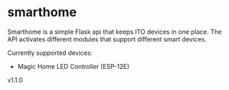 # smarthome
 Smarthome is a simple Flask api that keeps ITO devices in one place. The API activates different modules that support different smart devices.

 Currently supported devices:
 - Magic Home LED Controller (ESP-12E)

v1.1.0
